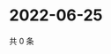 # 2022-06-25

共 0 条

<!-- BEGIN WEIBO -->
<!-- 最后更新时间 Sat Jun 25 2022 07:15:00 GMT+0800 (China Standard Time) -->

<!-- END WEIBO -->
